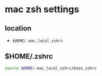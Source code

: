 # mac zsh settings
## location
- `$HOME/.mac_local_zshrc`

## $HOME/.zshrc
~~~zsh
source $HOME/.mac_local_zshrc/base_zshrc
~~~